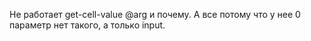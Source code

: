 Не работает get-cell-value @arg
и почему. А все потому что у нее 0 параметр нет такого, а только input.